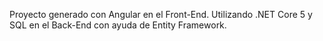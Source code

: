 Proyecto generado con Angular en el Front-End.
Utilizando .NET Core 5 y SQL en el Back-End con ayuda de Entity Framework.
